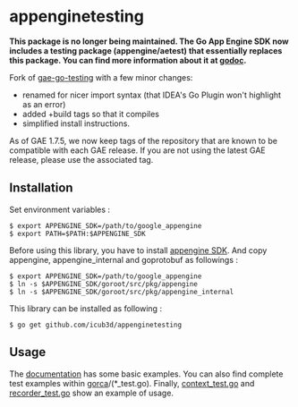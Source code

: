 appenginetesting
===============

**This package is no longer being maintained. The Go App Engine SDK now includes a testing package (appengine/aetest) that essentially replaces this package. You can find more information about it at [godoc](http://godoc.org/code.google.com/p/appengine-go/appengine/aetest).**








Fork of [gae-go-testing](https://github.com/tenntenn/gae-go-testing) with a few minor changes:

- renamed for nicer import syntax (that IDEA's Go Plugin won't highlight as an error)
- added +build tags so that it compiles
- simplified install instructions. 

As of GAE 1.7.5, we now keep tags of the repository that are known to
be compatible with each GAE release. If you are not using the latest
GAE release, please use the associated tag.

Installation
------------

Set environment variables :

    $ export APPENGINE_SDK=/path/to/google_appengine
    $ export PATH=$PATH:$APPENGINE_SDK

Before using this library, you have to install
[appengine SDK](https://developers.google.com/appengine/downloads#Google_App_Engine_SDK_for_Go).
And copy appengine, appengine_internal and goprotobuf as followings :

    $ export APPENGINE_SDK=/path/to/google_appengine
    $ ln -s $APPENGINE_SDK/goroot/src/pkg/appengine
    $ ln -s $APPENGINE_SDK/goroot/src/pkg/appengine_internal


This library can be installed as following :

    $ go get github.com/icub3d/appenginetesting


Usage
-----

The
[documentation](http://godoc.org/github.com/icub3d/appenginetesting)
has some basic examples.  You can also find complete test examples
within [gorca](https://github.com/icub3d/gorca)/(*_test.go). Finally,
[context_test.go](https://github.com/icub3d/appenginetesting/blob/master/context_test.go)
and
[recorder_test.go](https://github.com/icub3d/appenginetesting/blob/master/recorder_test.go)
show an example of usage.

